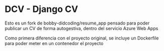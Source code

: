# DCV - Django CV

Esto es un fork de bobby-didcoding/resume_app pensado para poder publicar un CV de forma autogestiva, dentro del servicio Azure Web Apps

Como primera diferencia con el proyecto original, se incluye un Dockerfile para poder meter en un contenedor el proyecto
